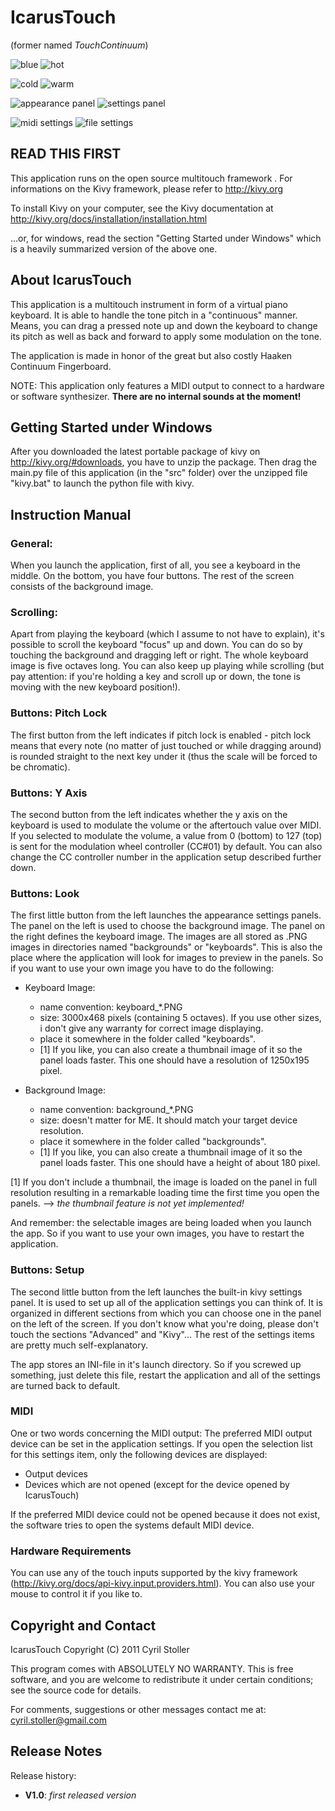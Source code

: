 IcarusTouch
==============

(former named *TouchContinuum*)

![blue](graphics/blue.jpg)
![hot](graphics/hot.jpg)

![cold](graphics/cold.jpg)
![warm](graphics/warm.jpg)


![appearance panel](graphics/appearance_panel.jpg)
![settings panel](graphics/settings_panel.jpg)

![midi settings](graphics/midi_settings.jpg)
![file settings](graphics/file_settings.jpg)

READ THIS FIRST
---------------

This application runs on the open source multitouch framework <Kivy>.
For informations on the Kivy framework, please refer to http://kivy.org

To install Kivy on your computer, see the Kivy documentation at
http://kivy.org/docs/installation/installation.html

...or, for windows, read the section "Getting Started under Windows" which is a
heavily summarized version of the above one.


About IcarusTouch
--------------------

This application is a multitouch instrument in form of a virtual piano keyboard.
It is able to handle the tone pitch in a "continuous" manner. Means, you can
drag a pressed note up and down the keyboard to change its pitch as well as
back and forward to apply some modulation on the tone.

The application is made in honor of the great but also costly Haaken Continuum
Fingerboard.

NOTE: This application only features a MIDI output to connect to a hardware or
software synthesizer. **There are no internal sounds at the moment!**


Getting Started under Windows
-----------------------------

After you downloaded the latest portable package of kivy on
http://kivy.org/#downloads, you have to unzip the package. Then drag the main.py
file of this application (in the "src" folder) over the unzipped file "kivy.bat"
to launch the python file with kivy.


Instruction Manual
------------------

### General:

When you launch the application, first of all, you see a keyboard in the middle.
On the bottom, you have four buttons. The rest of the screen consists of the
background image.


### Scrolling:

Apart from playing the keyboard (which I assume to not have to explain), it's
possible to scroll the keyboard "focus" up and down. You can do so by touching
the background and dragging left or right. The whole keyboard image is five
octaves long. You can also keep up playing while scrolling (but pay attention:
if you're holding a key and scroll up or down, the tone is moving with the new
keyboard position!).

### Buttons: Pitch Lock

The first button from the left indicates if pitch lock is enabled - pitch lock
means that every note (no matter of just touched or while dragging around) is
rounded straight to the next key under it (thus the scale will be forced to be
chromatic).


### Buttons: Y Axis

The second button from the left indicates whether the y axis on the keyboard is
used to modulate the volume or the aftertouch value over MIDI. If you selected
to modulate the volume, a value from 0 (bottom) to 127 (top) is sent for the
modulation wheel controller (CC#01) by default. You can also change the CC
controller number in the application setup described further down.


### Buttons: Look

The first little button from the left launches the appearance settings panels.
The panel on the left is used to choose the background image. The panel on the
right defines the keyboard image.
The images are all stored as .PNG images in directories named "backgrounds" or
"keyboards". This is also the place where the application will look for images
to preview in the panels. So if you want to use your own image you have to do
the following:

* Keyboard Image:
  * name convention: keyboard_*.PNG
  * size: 3000x468 pixels (containing 5 octaves). If you use other sizes, i
    don't give any warranty for correct image displaying.
  * place it somewhere in the folder called "keyboards".
  * [1] If you like, you can also create a thumbnail image of it so the panel
    loads faster. This one should have a resolution of 1250x195 pixel.

* Background Image:
  * name convention: background_*.PNG
  * size: doesn't matter for ME. It should match your target device resolution.
  * place it somewhere in the folder called "backgrounds".
  * [1] If you like, you can also create a thumbnail image of it so the panel
    loads faster. This one should have a height of about 180 pixel.

[1] If you don't include a thumbnail, the image is loaded on the panel in full
resolution resulting in a remarkable loading time the first time you open the
panels. --> *the thumbnail feature is not yet implemented!*

And remember: the selectable images are being loaded when you launch the app.
So if you want to use your own images, you have to restart the application.


### Buttons: Setup

The second little button from the left launches the built-in kivy settings
panel. It is used to set up all of the application settings you can think of.
It is organized in different sections from which you can choose one in the panel
on the left of the screen.
If you don't know what you're doing, please don't touch the sections "Advanced"
and "Kivy"...
The rest of the settings items are pretty much self-explanatory.

The app stores an INI-file in it's launch directory. So if you screwed up
something, just delete this file, restart the application and all of the
settings are turned back to default.


### MIDI

One or two words concerning the MIDI output: The preferred MIDI output device
can be set in the application settings. If you open the selection list for this
settings item, only the following devices are displayed:

* Output devices
* Devices which are not opened (except for the device opened by IcarusTouch)

If the preferred MIDI device could not be opened because it does not exist, the
software tries to open the systems default MIDI device.


### Hardware Requirements

You can use any of the touch inputs supported by the kivy framework
(http://kivy.org/docs/api-kivy.input.providers.html). You can also use your
mouse to control it if you like to.


Copyright and Contact
---------------------

IcarusTouch Copyright (C) 2011 Cyril Stoller

This program comes with ABSOLUTELY NO WARRANTY. This is free software,
and you are welcome to redistribute it under certain conditions;
see the source code for details.

For comments, suggestions or other messages contact me at:
cyril.stoller@gmail.com


Release Notes
-------------

Release history:

* **V1.0**: *first released version*

